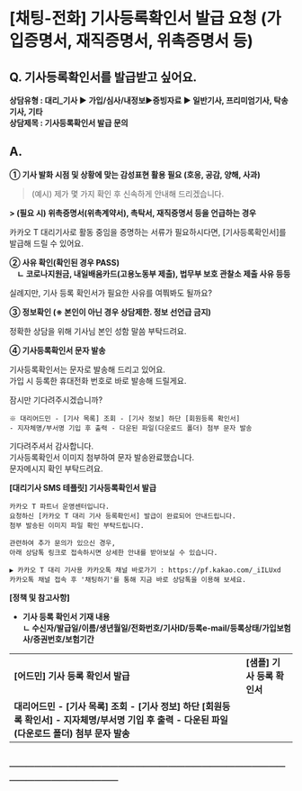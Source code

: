 # [채팅-전화] 기사등록확인서 발급 요청 (가입증명서, 재직증명서, 위촉증명서 등)

**Q. 기사등록확인서를 발급받고 싶어요.**
-------------------------

**상담유형 : **대리\_기사 ▶ 가입/심사/내정보****▶****증빙자료 ▶ 일반기사, 프리미엄기사, 탁송기사, 기타  
상담제목 : 기사등록확인서 발급 문의****

**A.**
------

****① 기사 발화 시점 및 상황에 맞는 감성표현 활용 필요 (호응, 공감, 양해, 사과)****

> (예시) 제가 몇 가지 확인 후 신속하게 안내해 드리겠습니다.

**> (필요 시) 위촉증명서(위촉계약서), 촉탁서, 재직증명서 등을 언급하는 경우**

카카오 T 대리기사로 활동 중임을 증명하는 서류가 필요하시다면, [기사등록확인서]를 발급해 드릴 수 있어요.

**② 사유 확인(확인된 경우 PASS)  
    ㄴ 코로나지원금, 내일배움카드(고용노동부 제출), 법무부 보호 관찰소 제출 사유 등등**

실례지만, 기사 등록 확인서가 필요한 사유를 여쭤봐도 될까요?

**③ 정보확인 ******(※ 본인이 아닌 경우 상담제한. 정보 선언급 금지)********

정확한 상담을 위해 기사님 본인 성함 말씀 부탁드려요.

**④ 기사등록확인서 문자 발송**

기사등록확인서는 문자로 발송해 드리고 있어요.  
가입 시 등록한 휴대전화 번호로 바로 발송해 드릴게요.

잠시만 기다려주시겠습니까?

```
※ 대리어드민 - [기사 목록] 조회 - [기사 정보] 하단 [회원등록 확인서]   
- 지자체명/부서명 기입 후 출력 - 다운된 파일(다운로드 폴더) 첨부 문자 발송  

```

기다려주셔서 감사합니다.   
기사등록확인서 이미지 첨부하여 문자 발송완료했습니다.  
문자메시지 확인 부탁드려요.

**[대리기사 SMS 테플릿] 기사등록확인서 발급**

```
카카오 T 파트너 운영센터입니다.  
요청하신 [카카오 T 대리 기사 등록확인서] 발급이 완료되어 안내드립니다.  
첨부 발송된 이미지 파일 확인 부탁드립니다.  
  
관련하여 추가 문의가 있으신 경우,   
아래 상담톡 링크로 접속하시면 상세한 안내를 받아보실 수 있습니다.  
  
▶ 카카오 T 대리 기사용 카카오톡 채널 바로가기 : https://pf.kakao.com/_iILUxd   
카카오톡 채널 접속 후 '채팅하기'를 통해 지금 바로 상담톡을 이용해 보세요.
```

**[정책 및 참고사항]**

* **기사 등록 확인서 기재 내용  
  ㄴ 수신자/발급일/이름/생년월일/전화번호/기사ID/등록e-mail/등록상태/가입보험사/증권번호/보험기간**

|  |  |
| --- | --- |
| **[어드민] 기사 등록 확인서 발급** | **[샘플] 기사 등록 확인서** |
| **대리어드민 - [기사 목록] 조회 - [기사 정보] 하단 [회원등록 확인서]  - 지자체명/부서명 기입 후 출력 - 다운된 파일(다운로드 폴더) 첨부 문자 발송** |  |

****──────────────────────────────────────────────****
------------------------------------------------------